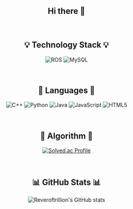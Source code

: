 <div align="center">

## Hi there 👋

<br>

## 💡 Technology Stack 💡  
<!-- 프레임워크·DB·툴 -->
![ROS](https://img.shields.io/badge/ROS-22314E?style=for-the-badge&logo=ros&logoColor=white)
![MySQL](https://img.shields.io/badge/MySQL-4479A1?style=for-the-badge&logo=mysql&logoColor=white)

<br>

## 🌈 Languages 🌈  
![C++](https://img.shields.io/badge/C%2B%2B-00599C?style=for-the-badge&logo=cplusplus&logoColor=white)
![Python](https://img.shields.io/badge/Python-3776AB?style=for-the-badge&logo=python&logoColor=white)
![Java](https://img.shields.io/badge/Java-007396?style=for-the-badge&logo=openjdk&logoColor=white)
![JavaScript](https://img.shields.io/badge/JavaScript-F7DF1E?style=for-the-badge&logo=javascript&logoColor=black)
![HTML5](https://img.shields.io/badge/HTML5-E34F26?style=for-the-badge&logo=html5&logoColor=white)

<br>

## 🧩 Algorithm 🧩 
[![Solved.ac Profile](http://mazassumnida.wtf/api/v2/generate_badge?boj=cholee3253)](https://solved.ac/cholee3253)

<br>

## 📊 GitHub Stats 📊 
![Reveroftrillion's GitHub stats](https://github-readme-stats.vercel.app/api?username=Reveroftrillion&show_icons=true&theme=default)


</div>
